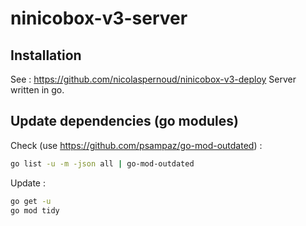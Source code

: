 # ninicobox-v3-server

## Installation

See : https://github.com/nicolaspernoud/ninicobox-v3-deploy
Server written in go.

## Update dependencies (go modules)

Check (use https://github.com/psampaz/go-mod-outdated) :

```bash
go list -u -m -json all | go-mod-outdated
```

Update :

```bash
go get -u
go mod tidy
```